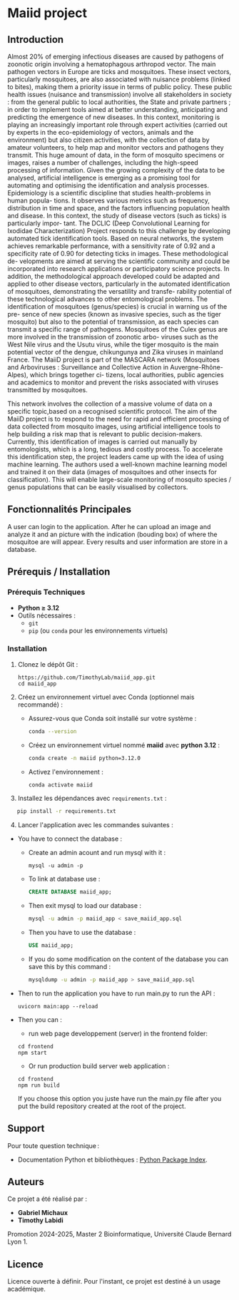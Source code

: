 # Maiid project 

## Introduction

Almost 20% of emerging infectious diseases are caused by pathogens of zoonotic origin involving a hematophagous arthropod vector. The main pathogen vectors in Europe are
ticks and mosquitoes. These insect vectors, particularly mosquitoes, are also associated
with nuisance problems (linked to bites), making them a priority issue in terms of public
policy. These public health issues (nuisance and transmission) involve all stakeholders in
society : from the general public to local authorities, the State and private partners ; in
order to implement tools aimed at better understanding, anticipating and predicting the
emergence of new diseases.
In this context, monitoring is playing an increasingly important role through expert
activities (carried out by experts in the eco-epidemiology of vectors, animals and the
environment) but also citizen activities, with the collection of data by amateur volunteers,
to help map and monitor vectors and pathogens they transmit. This huge amount of data,
in the form of mosquito specimens or images, raises a number of challenges, including
the high-speed processing of information. Given the growing complexity of the data to
be analysed, artificial intelligence is emerging as a promising tool for automating and
optimising the identification and analysis processes.
Epidemiology is a scientific discipline that studies health-problems in human popula-
tions. It observes various metrics such as frequency, distribution in time and space, and
the factors influencing population health and disease.
In this context, the study of disease vectors (such as ticks) is particularly impor-
tant. The DCLIC (Deep Convolutional Learning for Ixodidae Characterization) Project
responds to this challenge by developing automated tick identification tools. Based on
neural networks, the system achieves remarkable performance, with a sensitivity rate of
0.92 and a specificity rate of 0.90 for detecting ticks in images. These methodological de-
velopments are aimed at serving the scientific community and could be incorporated into
research applications or participatory science projects. In addition, the methodological
approach developed could be adapted and applied to other disease vectors, particularly
in the automated identification of mosquitoes, demonstrating the versatility and transfe-
rability potential of these technological advances to other entomological problems.
The identification of mosquitoes (genus/species) is crucial in warning us of the pre-
sence of new species (known as invasive species, such as the tiger mosquito) but also to
the potential of transmission, as each species can transmit a specific range of pathogens.
Mosquitoes of the Culex genus are more involved in the transmission of zoonotic arbo-
viruses such as the West Nile virus and the Usutu virus, while the tiger mosquito is the
main potential vector of the dengue, chikungunya and Zika viruses in mainland France.
The MaiiD project is part of the MASCARA network (Mosquitoes and Arboviruses :
Surveillance and Collective Action in Auvergne-Rhône-Alpes), which brings together ci-
tizens, local authorities, public agencies and academics to monitor and prevent the risks
associated with viruses transmitted by mosquitoes.

This network involves the collection of a massive volume of data on a specific topic,based on a recognised scientific protocol. The aim of the MaiiD project is to respond
to the need for rapid and efficient processing of data collected from mosquito images,
using artificial intelligence tools to help building a risk map that is relevant to public
decision-makers.
Currently, this identification of images is carried out manually by entomologists, which
is a long, tedious and costly process. To accelerate this identification step, the project
leaders came up with the idea of using machine learning. The authors used a well-known
machine learning model and trained it on their data (images of mosquitoes and other
insects for classification). This will enable large-scale monitoring of mosquito species /
genus populations that can be easily visualised by collectors.

## Fonctionnalités Principales

A user can login to the application. After he can upload an image and analyze it and an picture with the indication (bouding box) of where the mosquitoe are will appear. Every results and user information are store in a database.

## Prérequis / Installation

### Prérequis Techniques

- **Python ≥ 3.12**
- Outils nécessaires :
  - `git`
  - `pip` (ou `conda` pour les environnements virtuels)

### Installation

1. Clonez le dépôt Git :

   ```
   https://github.com/TimothyLab/maiid_app.git
   cd maiid_app
   ```
2. Créez un environnement virtuel avec Conda (optionnel mais recommandé) :

   - Assurez-vous que Conda soit installé sur votre système :

     ```bash
     conda --version
     ```
   - Créez un environnement virtuel nommé **maiid** avec **python 3.12** :

     ```bash
     conda create -n maiid python=3.12.0
     ```
   - Activez l'environnement :

     ```bash
     conda activate maiid
     ```
3. Installez les dépendances avec `requirements.txt` :

```bash
   pip install -r requirements.txt
```

4. Lancer l'application avec les commandes suivantes :

  - You have to connect the database : 
    - Create an admin acount and run mysql with it :
      ```
      mysql -u admin -p
      ```
  
    - To link at database use :
      ```sql
      CREATE DATABASE maiid_app;
      ```

    - Then exit mysql to load our database : 
      ```bash
      mysql -u admin -p maiid_app < save_maiid_app.sql
      ```

    - Then you have to use the database :
  
      ```sql
      USE maiid_app;
      ```

    - If you do some modification on the content of the database you can save this by this command :
  
      ```bash
      mysqldump -u admin -p maiid_app > save_maiid_app.sql
      ```
      
- Then to run the application you have to run main.py to run the API :
  ```
  uvicorn main:app --reload
  ```

- Then you can : 
    - run web page developpement (server) in the frontend folder:
  ```
  cd frontend
  npm start
  ```

    - Or run production build server web application : 
    
    ```
    cd frontend
    npm run build
    ```
    If you choose this option you juste have run the main.py file after you put the build repository created at the root of the project.


## Support

Pour toute question technique :

* Documentation Python et bibliothèques : [Python Package Index](https://pypi.org/).

## Auteurs

Ce projet a été réalisé par :

* **Gabriel Michaux**
* **Timothy Labidi**

Promotion 2024-2025, Master 2 Bioinformatique, Université Claude Bernard Lyon 1.

## Licence

Licence ouverte à définir. Pour l'instant, ce projet est destiné à un usage académique.

